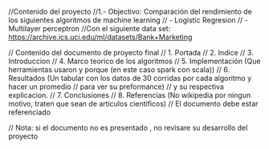 //Contenido del proyecto
//1.- Objectivo: Comparación del rendimiento de los siguientes algoritmos de machine learning
// - Logistic Regresion
// - Multilayer perceptron
//Con el siguiente data set: https://archive.ics.uci.edu/ml/datasets/Bank+Marketing

// Contenido del documento de proyecto final
// 1. Portada
// 2. Indice
// 3. Introduccion
// 4. Marco teorico de los algoritmos
// 5. Implementación (Que herramientas usaron y porque (en este caso spark con scala))
// 6. Resultados (Un tabular con los datos de 30 corridas por cada algoritmo y hacer un promedio 
//                para ver su preformance)
//    y su respectiva explicacion.
// 7. Conclusiones
// 8. Referencias (No wikipedia por ningun motivo, traten que sean de articulos cientificos)
//    El documento debe estar referenciado 

// Nota: si el documento no es presentado , no revisare su desarrollo del proyecto